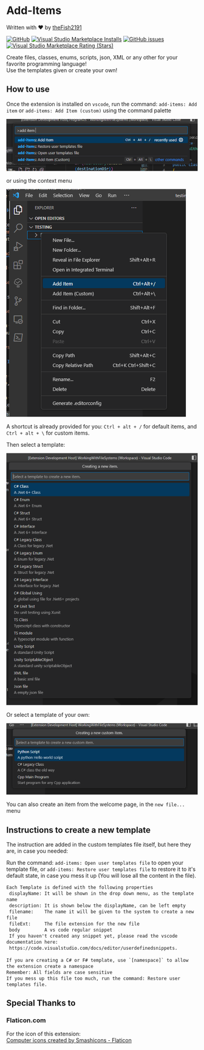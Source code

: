 # Add-Items

Written with ❤️ by [theFish2191](https://twitter.com/thefish2191)

[![GitHub](https://img.shields.io/github/license/thefish2191/Add-Items?style=plastic)](https://github.com/thefish2191/Add-Items/blob/Live/LICENSE)
[![Visual Studio Marketplace Installs](https://img.shields.io/visual-studio-marketplace/i/TheFish2191.add-items?style=plastic)](https://marketplace.visualstudio.com/items?itemName=TheFish2191.add-items)
[![GitHub issues](https://img.shields.io/github/issues/thefish2191/Add-Items?style=plastic)](https://github.com/thefish2191/Add-Items/issues)
[![Visual Studio Marketplace Rating (Stars)](https://img.shields.io/visual-studio-marketplace/stars/TheFish2191.Add-Items)](https://marketplace.visualstudio.com/items?itemName=TheFish2191.Add-Items)

Create files, classes, enums, scripts, json, XML or any other for your favorite programming language!  
Use the templates given or create your own!

## How to use

Once the extension is installed on `vscode`, run the command: `add-items: Add item` or `add-items: Add Item (custom)` using the command palette

![additem](Resources/Readme/Instructions/AddItemCommand.png)

or using the context menu

![addItem](Resources/Readme/Instructions/AddItemCtx.png)

A shortcut is already provided for you: `Ctrl + alt + /` for default items, and `Ctrl + alt + \` for custom items.  

Then select a template:

![selectTemplate](Resources/Readme/Instructions/SelectTemplate.png)

Or select a template of your own:

![selectCustomTemplate](Resources/Readme/Instructions/SelectCustomTemplate.png)

You can also create an item from the welcome page, in the `new file...` menu

## Instructions to create a new template

The instruction are added in the custom templates file itself, but here they are, in case you needed:

Run the command: `add-items: Open user templates file` to open your template file, or `add-items: Restore user templates file` to restore it to it's default state, in case you mess it up (You will lose all the content in the file).

```text
Each Template is defined with the following properties
 displayName: It will be shown in the drop down menu, as the template name
 description: It is shown below the displayName, can be left empty
 filename:    The name it will be given to the system to create a new file
 fileExt:     The file extension for the new file
 body         A vs code regular snippet
 If you haven't created any snippet yet, please read the vscode documentation here:
 https://code.visualstudio.com/docs/editor/userdefinedsnippets.

If you are creating a C# or F# template, use `[namespace]` to allow the extension create a namespace
Remember: All fields are case sensitive
If you mess up this file too much, run the command: Restore user templates file.
```

## Special Thanks to

### Flaticon.com

 For the icon of this extension:  
<a href="https://www.flaticon.com/free-icons/computer" title="computer icons">Computer icons created by Smashicons - Flaticon</a>
